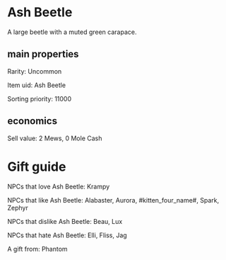 # Ash Beetle

A large beetle with a muted green carapace.

## main properties

Rarity: Uncommon

Item uid: Ash Beetle

Sorting priority: 11000

## economics

Sell value: 2 Mews, 0 Mole Cash

# Gift guide

NPCs that love Ash Beetle: Krampy

NPCs that like Ash Beetle: Alabaster, Aurora, #kitten_four_name#, Spark, Zephyr

NPCs that dislike Ash Beetle: Beau, Lux

NPCs that hate Ash Beetle: Elli, Fliss, Jag

A gift from: Phantom